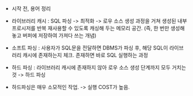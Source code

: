 * 시작 전, 용어 정리
- 라이브러리 캐시 : SQL 파싱 -> 최적화 -> 로우 소스 생성 과정을 거쳐 생성된 내부 프로시저를 반복 재사용할 수 있도록 
                   캐싱해 두는 메모리 공간. (즉, 한 번만 생성해놓고 버퍼에 저장하여 가져다 쓰는 개념)
                   
- 소프트 파싱 : 사용자가 SQL문을 전달하면 DBMS가 파싱 후, 해당 SQL이 라이브러리 캐시에 존재하는지 체크.
               존재하면 바로 SQL 실행하는 과정
                   
- 하드 파싱   : 라이브러리 캐시에 존재하지 않아 로우 소스 생성 단계까지 모두 거치는 것 -> 하드 파싱
                   
- 하드파싱은 매우 소모적인 작업. -> 실행 COST가 높음.
                 
                  
                   
